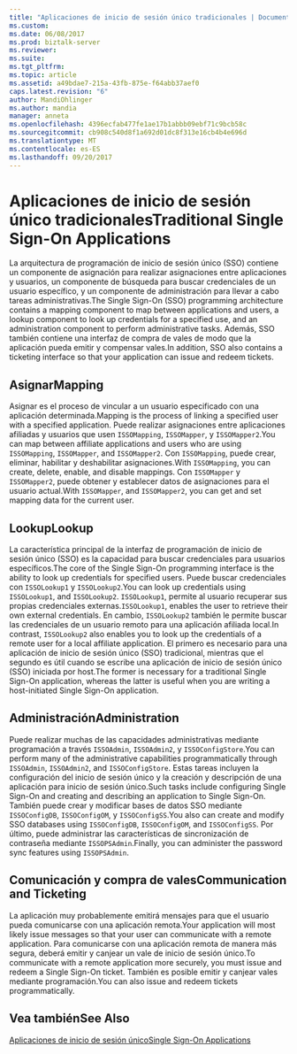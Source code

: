 ```yaml
---
title: "Aplicaciones de inicio de sesión único tradicionales | Documentos de Microsoft"
ms.custom: 
ms.date: 06/08/2017
ms.prod: biztalk-server
ms.reviewer: 
ms.suite: 
ms.tgt_pltfrm: 
ms.topic: article
ms.assetid: a49bdae7-215a-43fb-875e-f64abb37aef0
caps.latest.revision: "6"
author: MandiOhlinger
ms.author: mandia
manager: anneta
ms.openlocfilehash: 4396ecfab477fe1ae17b1abbb09ebf71c9bcb58c
ms.sourcegitcommit: cb908c540d8f1a692d01dc8f313e16cb4b4e696d
ms.translationtype: MT
ms.contentlocale: es-ES
ms.lasthandoff: 09/20/2017
---
```

# <a name="traditional-single-sign-on-applications"></a><span data-ttu-id="664a4-102">Aplicaciones de inicio de sesión único tradicionales</span><span class="sxs-lookup"><span data-stu-id="664a4-102">Traditional Single Sign-On Applications</span></span>
<span data-ttu-id="664a4-103">La arquitectura de programación de inicio de sesión único (SSO) contiene un componente de asignación para realizar asignaciones entre aplicaciones y usuarios, un componente de búsqueda para buscar credenciales de un usuario específico, y un componente de administración para llevar a cabo tareas administrativas.</span><span class="sxs-lookup"><span data-stu-id="664a4-103">The Single Sign-On (SSO) programming architecture contains a mapping component to map between applications and users, a lookup component to look up credentials for a specified use, and an administration component to perform administrative tasks.</span></span> <span data-ttu-id="664a4-104">Además, SSO también contiene una interfaz de compra de vales de modo que la aplicación pueda emitir y compensar vales.</span><span class="sxs-lookup"><span data-stu-id="664a4-104">In addition, SSO also contains a ticketing interface so that your application can issue and redeem tickets.</span></span>  
  
## <a name="mapping"></a><span data-ttu-id="664a4-105">Asignar</span><span class="sxs-lookup"><span data-stu-id="664a4-105">Mapping</span></span>  
 <span data-ttu-id="664a4-106">Asignar es el proceso de vincular a un usuario especificado con una aplicación determinada.</span><span class="sxs-lookup"><span data-stu-id="664a4-106">Mapping is the process of linking a specified user with a specified application.</span></span> <span data-ttu-id="664a4-107">Puede realizar asignaciones entre aplicaciones afiliadas y usuarios que usen `ISSOMapping`, `ISSOMapper`, y `ISSOMapper2`.</span><span class="sxs-lookup"><span data-stu-id="664a4-107">You can map between affiliate applications and users who are using `ISSOMapping`, `ISSOMapper`, and `ISSOMapper2`.</span></span> <span data-ttu-id="664a4-108">Con `ISSOMapping`, puede crear, eliminar, habilitar y deshabilitar asignaciones.</span><span class="sxs-lookup"><span data-stu-id="664a4-108">With `ISSOMapping`, you can create, delete, enable, and disable mappings.</span></span> <span data-ttu-id="664a4-109">Con `ISSOMapper` y `ISSOMapper2`, puede obtener y establecer datos de asignaciones para el usuario actual.</span><span class="sxs-lookup"><span data-stu-id="664a4-109">With `ISSOMapper`, and `ISSOMapper2`, you can get and set mapping data for the current user.</span></span>  
  
## <a name="lookup"></a><span data-ttu-id="664a4-110">Lookup</span><span class="sxs-lookup"><span data-stu-id="664a4-110">Lookup</span></span>  
 <span data-ttu-id="664a4-111">La característica principal de la interfaz de programación de inicio de sesión único (SSO) es la capacidad para buscar credenciales para usuarios específicos.</span><span class="sxs-lookup"><span data-stu-id="664a4-111">The core of the Single Sign-On programming interface is the ability to look up credentials for specified users.</span></span> <span data-ttu-id="664a4-112">Puede buscar credenciales con `ISSOLookup1` y `ISSOLookup2`.</span><span class="sxs-lookup"><span data-stu-id="664a4-112">You can look up credentials using `ISSOLookup1`, and `ISSOLookup2`.</span></span> <span data-ttu-id="664a4-113">`ISSOLookup1`, permite al usuario recuperar sus propias credenciales externas.</span><span class="sxs-lookup"><span data-stu-id="664a4-113">`ISSOLookup1`, enables the user to retrieve their own external credentials.</span></span> <span data-ttu-id="664a4-114">En cambio, `ISSOLookup2` también le permite buscar las credenciales de un usuario remoto para una aplicación afiliada local.</span><span class="sxs-lookup"><span data-stu-id="664a4-114">In contrast, `ISSOLookup2` also enables you to look up the credentials of a remote user for a local affiliate application.</span></span> <span data-ttu-id="664a4-115">El primero es necesario para una aplicación de inicio de sesión único (SSO) tradicional, mientras que el segundo es útil cuando se escribe una aplicación de inicio de sesión único (SSO) iniciada por host.</span><span class="sxs-lookup"><span data-stu-id="664a4-115">The former is necessary for a traditional Single Sign-On application, whereas the latter is useful when you are writing a host-initiated Single Sign-On application.</span></span>  
  
## <a name="administration"></a><span data-ttu-id="664a4-116">Administración</span><span class="sxs-lookup"><span data-stu-id="664a4-116">Administration</span></span>  
 <span data-ttu-id="664a4-117">Puede realizar muchas de las capacidades administrativas mediante programación a través `ISSOAdmin`, `ISSOAdmin2`, y `ISSOConfigStore`.</span><span class="sxs-lookup"><span data-stu-id="664a4-117">You can perform many of the administrative capabilities programmatically through `ISSOAdmin`, `ISSOAdmin2`, and `ISSOConfigStore`.</span></span> <span data-ttu-id="664a4-118">Estas tareas incluyen la configuración del inicio de sesión único y la creación y descripción de una aplicación para inicio de sesión único.</span><span class="sxs-lookup"><span data-stu-id="664a4-118">Such tasks include configuring Single Sign-On and creating and describing an application to Single Sign-On.</span></span> <span data-ttu-id="664a4-119">También puede crear y modificar bases de datos SSO mediante `ISSOConfigDB`, `ISSOConfigOM`, y `ISSOConfigSS`.</span><span class="sxs-lookup"><span data-stu-id="664a4-119">You also can create and modify SSO databases using `ISSOConfigDB`, `ISSOConfigOM`, and `ISSOConfigSS`.</span></span> <span data-ttu-id="664a4-120">Por último, puede administrar las características de sincronización de contraseña mediante `ISSOPSAdmin`.</span><span class="sxs-lookup"><span data-stu-id="664a4-120">Finally, you can administer the password sync features using `ISSOPSAdmin`.</span></span>  
  
## <a name="communication-and-ticketing"></a><span data-ttu-id="664a4-121">Comunicación y compra de vales</span><span class="sxs-lookup"><span data-stu-id="664a4-121">Communication and Ticketing</span></span>  
 <span data-ttu-id="664a4-122">La aplicación muy probablemente emitirá mensajes para que el usuario pueda comunicarse con una aplicación remota.</span><span class="sxs-lookup"><span data-stu-id="664a4-122">Your application will most likely issue messages so that your user can communicate with a remote application.</span></span> <span data-ttu-id="664a4-123">Para comunicarse con una aplicación remota de manera más segura, deberá emitir y canjear un vale de inicio de sesión único.</span><span class="sxs-lookup"><span data-stu-id="664a4-123">To communicate with a remote application more securely, you must issue and redeem a Single Sign-On ticket.</span></span> <span data-ttu-id="664a4-124">También es posible emitir y canjear vales mediante programación.</span><span class="sxs-lookup"><span data-stu-id="664a4-124">You can also issue and redeem tickets programmatically.</span></span>  
  
## <a name="see-also"></a><span data-ttu-id="664a4-125">Vea también</span><span class="sxs-lookup"><span data-stu-id="664a4-125">See Also</span></span>  
 [<span data-ttu-id="664a4-126">Aplicaciones de inicio de sesión único</span><span class="sxs-lookup"><span data-stu-id="664a4-126">Single Sign-On Applications</span></span>](../core/single-sign-on-applications.md)